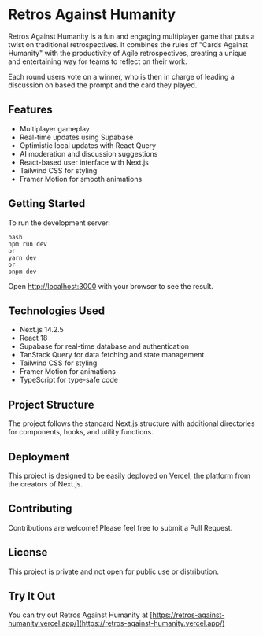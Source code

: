 # Retros Against Humanity

Retros Against Humanity is a fun and engaging multiplayer game that puts a twist on traditional retrospectives. It combines the rules of "Cards Against Humanity" with the productivity of Agile retrospectives, creating a unique and entertaining way for teams to reflect on their work.

Each round users vote on a winner, who is then in charge of leading a discussion on based the prompt and the card they played.

## Features

- Multiplayer gameplay
- Real-time updates using Supabase
- Optimistic local updates with React Query
- AI moderation and discussion suggestions
- React-based user interface with Next.js
- Tailwind CSS for styling
- Framer Motion for smooth animations

## Getting Started

To run the development server:

```
bash
npm run dev
or
yarn dev
or
pnpm dev
```


Open [http://localhost:3000](http://localhost:3000) with your browser to see the result.

## Technologies Used

- Next.js 14.2.5
- React 18
- Supabase for real-time database and authentication
- TanStack Query for data fetching and state management
- Tailwind CSS for styling
- Framer Motion for animations
- TypeScript for type-safe code

## Project Structure

The project follows the standard Next.js structure with additional directories for components, hooks, and utility functions.

## Deployment

This project is designed to be easily deployed on Vercel, the platform from the creators of Next.js.

## Contributing

Contributions are welcome! Please feel free to submit a Pull Request.

## License

This project is private and not open for public use or distribution.

## Try It Out

You can try out Retros Against Humanity at [https://retros-against-humanity.vercel.app/](https://retros-against-humanity.vercel.app/)

